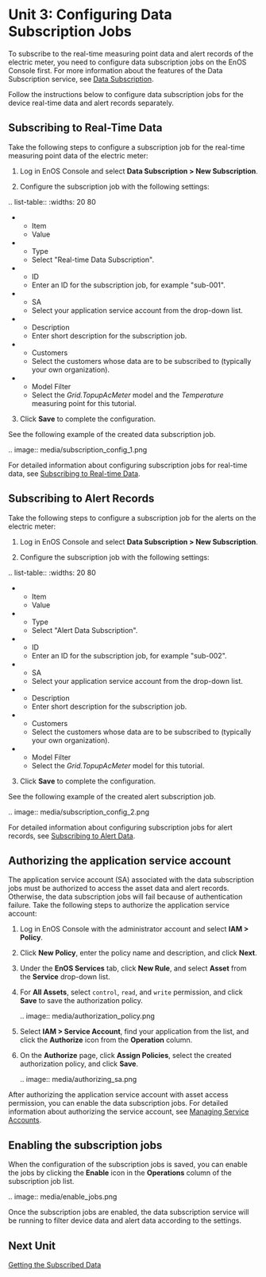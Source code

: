 # Unit 3: Configuring Data Subscription Jobs

To subscribe to the real-time measuring point data and alert records of the electric meter, you need to configure data subscription jobs on the EnOS Console first. For more information about the features of the Data Subscription service, see [Data Subscription](../../learn/data_subscription_overview).

Follow the instructions below to configure data subscription jobs for the device real-time data and alert records separately.

## Subscribing to Real-Time Data

Take the following steps to configure a subscription job for the real-time measuring point data of the electric meter:

1. Log in EnOS Console and select **Data Subscription > New Subscription**.

2. Configure the subscription job with the following settings:

.. list-table::
   :widths: 20 80

   * - Item
     - Value
   * - Type
     - Select "Real-time Data Subscription".
   * - ID
     - Enter an ID for the subscription job, for example "sub-001".
   * - SA
     - Select your application service account from the drop-down list.
   * - Description
     - Enter short description for the subscription job.
   * - Customers
     - Select the customers whose data are to be subscribed to (typically your own organization).
   * - Model Filter
     - Select the *Grid.TopupAcMeter* model and the *Temperature* measuring point for this tutorial.

3. Click **Save** to complete the configuration.

See the following example of the created data subscription job.

.. image:: media/subscription_config_1.png

For detailed information about configuring subscription jobs for real-time data, see [Subscribing to Real-time Data](../../quickstart/gettingstarted_subscribe_realtime).

## Subscribing to Alert Records

Take the following steps to configure a subscription job for the alerts on the electric meter:

1. Log in EnOS Console and select **Data Subscription > New Subscription**.

2. Configure the subscription job with the following settings:

.. list-table::
   :widths: 20 80

   * - Item
     - Value
   * - Type
     - Select "Alert Data Subscription".
   * - ID
     - Enter an ID for the subscription job, for example "sub-002".
   * - SA
     - Select your application service account from the drop-down list.
   * - Description
     - Enter short description for the subscription job.
   * - Customers
     - Select the customers whose data are to be subscribed to (typically your own organization).
   * - Model Filter
     - Select the *Grid.TopupAcMeter* model for this tutorial.

3. Click **Save** to complete the configuration.

See the following example of the created alert subscription job.

.. image:: media/subscription_config_2.png

For detailed information about configuring subscription jobs for alert records, see [Subscribing to Alert Data](../../quickstart/gettingstarted_subscribe_alerts).

## Authorizing the application service account

The application service account (SA) associated with the data subscription jobs must be authorized to access the asset data and alert records. Otherwise, the data subscription jobs will fail because of authentication failure. Take the following steps to authorize the application service account:

1. Log in EnOS Console with the administrator account and select **IAM > Policy**.

2. Click **New Policy**, enter the policy name and description, and click **Next**.

3. Under the **EnOS Services** tab, click **New Rule**, and select **Asset** from the **Service** drop-down list.

4. For **All Assets**, select `control`, `read`, and `write` permission, and click **Save** to save the authorization policy.

   .. image:: media/authorization_policy.png

5. Select **IAM > Service Account**, find your application from the list, and click the **Authorize** icon from the **Operation** column.

6. On the **Authorize** page, click **Assign Policies**, select the created authorization policy, and click **Save**.

   .. image:: media/authorizing_sa.png

After authorizing the application service account with asset access permission, you can enable the data subscription jobs. For detailed information about authorizing the service account, see [Managing Service Accounts](/docs/iam/en/2.0.9/howto/service_account/managing_service_account.html).

## Enabling the subscription jobs

When the configuration of the subscription jobs is saved, you can enable the jobs by clicking the **Enable** icon in the **Operations** column of the subscription job list.

.. image:: media/enable_jobs.png

Once the subscription jobs are enabled, the data subscription service will be running to filter device data and alert data according to the settings.

## Next Unit

[Getting the Subscribed Data](getting_subscribed_data)

<!--end-->
